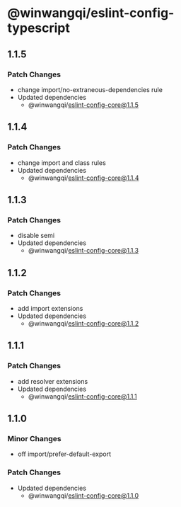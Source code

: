# @winwangqi/eslint-config-typescript

## 1.1.5

### Patch Changes

- change import/no-extraneous-dependencies rule
- Updated dependencies
  - @winwangqi/eslint-config-core@1.1.5

## 1.1.4

### Patch Changes

- change import and class rules
- Updated dependencies
  - @winwangqi/eslint-config-core@1.1.4

## 1.1.3

### Patch Changes

- disable semi
- Updated dependencies
  - @winwangqi/eslint-config-core@1.1.3

## 1.1.2

### Patch Changes

- add import extensions
- Updated dependencies
  - @winwangqi/eslint-config-core@1.1.2

## 1.1.1

### Patch Changes

- add resolver extensions
- Updated dependencies
  - @winwangqi/eslint-config-core@1.1.1

## 1.1.0

### Minor Changes

- off import/prefer-default-export

### Patch Changes

- Updated dependencies
  - @winwangqi/eslint-config-core@1.1.0

